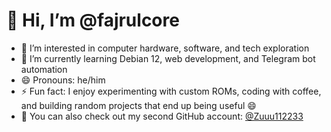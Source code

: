 # 👋 Hi, I’m @fajrulcore

- 👀 I’m interested in computer hardware, software, and tech exploration  
- 🌱 I’m currently learning Debian 12, web development, and Telegram bot automation  
- 😄 Pronouns: he/him  
- ⚡ Fun fact: I enjoy experimenting with custom ROMs, coding with coffee, and building random projects that end up being useful 😄  
- 🔧 You can also check out my second GitHub account: [@Zuuu112233](https://github.com/Zuuu112233/)
